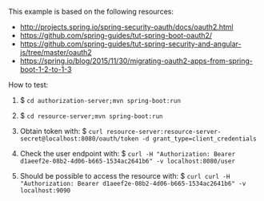 This example is based on the following resources:

 - http://projects.spring.io/spring-security-oauth/docs/oauth2.html
 - https://github.com/spring-guides/tut-spring-boot-oauth2/
 - https://github.com/spring-guides/tut-spring-security-and-angular-js/tree/master/oauth2
 - https://spring.io/blog/2015/11/30/migrating-oauth2-apps-from-spring-boot-1-2-to-1-3



How to test:

1. $ `cd authorization-server;mvn spring-boot:run`
2. $ `cd resource-server;mvn spring-boot:run`

3. Obtain token with: $ `curl resource-server:resource-server-secret@localhost:8080/oauth/token -d grant_type=client_credentials`
4. Check the user endpoint with: $ `curl -H "Authorization: Bearer d1aeef2e-08b2-4d06-b665-1534ac2641b6" -v localhost:8080/user`
5. Should be possible to access the resource with: $ `curl curl -H "Authorization: Bearer d1aeef2e-08b2-4d06-b665-1534ac2641b6" -v localhost:9090`